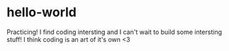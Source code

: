 # hello-world
Practicing!
I find coding intersting and I can't wait to build some intersting stuff!
I think coding is an art of it's own <3
